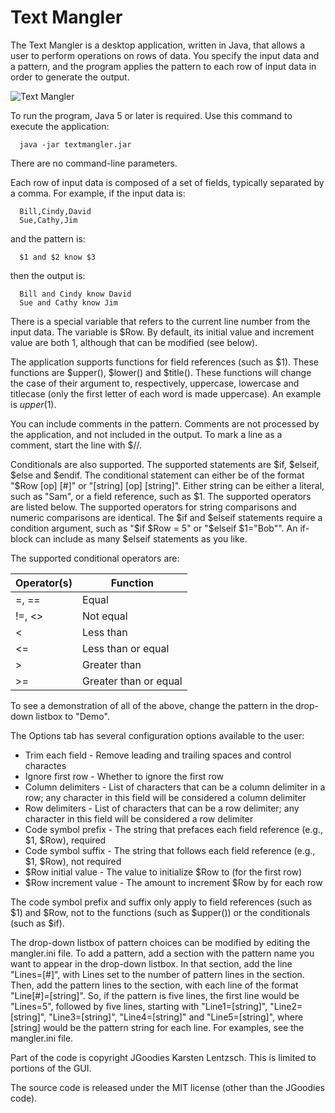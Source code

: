 # Text Mangler
The Text Mangler is a desktop application, written in Java, that allows a user to perform operations on rows of data. You specify the input data and a pattern, and the program applies the pattern to each row of input data in order to generate the output.

![Text Mangler](http://argonium.github.io/tm.png)

To run the program, Java 5 or later is required. Use this command to execute the application:

```
  java -jar textmangler.jar
```

There are no command-line parameters.

Each row of input data is composed of a set of fields, typically separated by a comma. For example, if the input data is:

```
  Bill,Cindy,David
  Sue,Cathy,Jim
```        
and the pattern is:

```
  $1 and $2 know $3
```

then the output is:

```
  Bill and Cindy know David
  Sue and Cathy know Jim
```

There is a special variable that refers to the current line number from the input data. The variable is $Row. By default, its initial value and increment value are both 1, although that can be modified (see below).

The application supports functions for field references (such as $1). These functions are $upper(), $lower() and $title(). These functions will change the case of their argument to, respectively, uppercase, lowercase and titlecase (only the first letter of each word is made uppercase). An example is $upper($1).

You can include comments in the pattern. Comments are not processed by the application, and not included in the output. To mark a line as a comment, start the line with $//.

Conditionals are also supported. The supported statements are $if, $elseif, $else and $endif. The conditional statement can either be of the format "$Row [op] [#]" or "[string] [op] [string]". Either string can be either a literal, such as "Sam", or a field reference, such as $1. The supported operators are listed below. The supported operators for string comparisons and numeric comparisons are identical. The $if and $elseif statements require a condition argument, such as "$if $Row = 5" or "$elseif $1="Bob"". An if-block can include as many $elseif statements as you like.

The supported conditional operators are:

Operator(s) |	Function
--- | ---
=, == | Equal
!=, <> |	Not equal
< |	Less than
<= |	Less than or equal
\> |	Greater than
\>= |	Greater than or equal

To see a demonstration of all of the above, change the pattern in the drop-down listbox to "Demo".

The Options tab has several configuration options available to the user:

* Trim each field - Remove leading and trailing spaces and control charactes
* Ignore first row - Whether to ignore the first row
* Column delimiters - List of characters that can be a column delimiter in a row; any character in this field will be considered a column delimiter
* Row delimiters - List of characters that can be a row delimiter; any character in this field will be considered a row delimiter
* Code symbol prefix - The string that prefaces each field reference (e.g., $1, $Row), required
* Code symbol suffix - The string that follows each field reference (e.g., $1, $Row), not required
* $Row initial value - The value to initialize $Row to (for the first row)
* $Row increment value - The amount to increment $Row by for each row

The code symbol prefix and suffix only apply to field references (such as $1) and $Row, not to the functions (such as $upper()) or the conditionals (such as $if).

The drop-down listbox of pattern choices can be modified by editing the mangler.ini file. To add a pattern, add a section with the pattern name you want to appear in the drop-down listbox. In that section, add the line "Lines=[#]", with Lines set to the number of pattern lines in the section. Then, add the pattern lines to the section, with each line of the format "Line[#]=[string]". So, if the pattern is five lines, the first line would be "Lines=5", followed by five lines, starting with "Line1=[string]", "Line2=[string]", "Line3=[string]", "Line4=[string]" and "Line5=[string]", where [string] would be the pattern string for each line. For examples, see the mangler.ini file.

Part of the code is copyright JGoodies Karsten Lentzsch. This is limited to portions of the GUI.

The source code is released under the MIT license (other than the JGoodies code).
